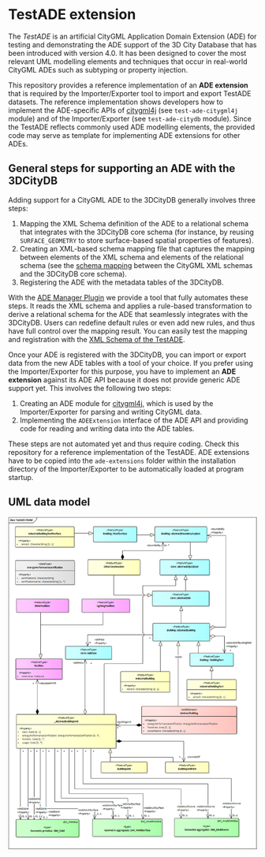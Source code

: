 TestADE extension
=================

The _TestADE_ is an artificial CityGML Application Domain Extension (ADE) for testing and 
demonstrating the ADE support of the 3D City Database that has been introduced with version 4.0. It has been designed to cover 
the most relevant UML modelling elements and techniques that occur in real-world CityGML ADEs such as subtyping or 
property injection.

This repository provides a reference implementation of an **ADE extension** that is required by the Importer/Exporter tool to import and export TestADE datasets. The reference implementation shows developers how to implement the ADE-specific APIs of [citygml4j](https://github.com/citygml4j/citygml4j) (see `test-ade-citygml4j` module) and of the Importer/Exporter (see `test-ade-citydb` module). Since the TestADE reflects commonly used ADE modelling elements, the provided code may serve as template for implementing ADE extensions for other ADEs.

General steps for supporting an ADE with the 3DCityDB
-----------------------------------------------------
Adding support for a CityGML ADE to the 3DCityDB generally involves three steps:

1. Mapping the XML Schema definition of the ADE to a relational schema that integrates with the 3DCityDB core schema (for instance, by reusing `SURFACE_GEOMETRY` to store surface-based spatial properties of features).
2. Creating an XML-based schema mapping file that captures the mapping between elements of the XML schema and elements of the relational schema (see the [schema mapping](https://github.com/3dcitydb/importer-exporter/blob/master/impexp-core/src/main/resources/org/citydb/database/schema/3dcitydb-schema.xml) between the CityGML XML schemas and the 3DCityDB core schema).
3. Registering the ADE with the metadata tables of the 3DCityDB.

With the [ADE Manager Plugin](https://github.com/3dcitydb/plugin-ade-manager) we provide a tool that fully automates these steps. It reads the XML schema and applies a rule-based transformation to derive a relational schema for the ADE that seamlessly integrates with the 3DCityDB. Users can redefine default rules or even add new rules, and thus have full control over the mapping result. You can easily test the mapping and registration with the [XML Schema of the TestADE](https://github.com/3dcitydb/extension-test-ade/blob/master/test-ade-citygml4j/src/main/resources/org/citygml/ade/test/schema/CityGML-TestADE.xsd).

Once your ADE is registered with the 3DCityDB, you can import or export data from the new ADE tables with a tool of your choice. If you prefer using the Importer/Exporter for this purpose, you have to implement an **ADE extension** against its ADE API because it does not provide generic ADE support yet. This involves the following two steps:

1. Creating an ADE module for [citygml4j](https://github.com/citygml4j/citygml4j), which is used by the Importer/Exporter for parsing and writing CityGML data.
2. Implementing the `ADEExtension` interface of the ADE API and providing code for reading and writing data into the ADE tables. 

These steps are not automated yet and thus require coding. Check this repository for a reference implementation of the TestADE. ADE extensions have to be copied into the `ade-extensions` folder within the installation directory of the Importer/Exporter to 
be automatically loaded at program startup. 

UML data model
--------------
<p align="center">
<img src="resources/uml/CityGML-TestADE.png" width="800" />
</p>
